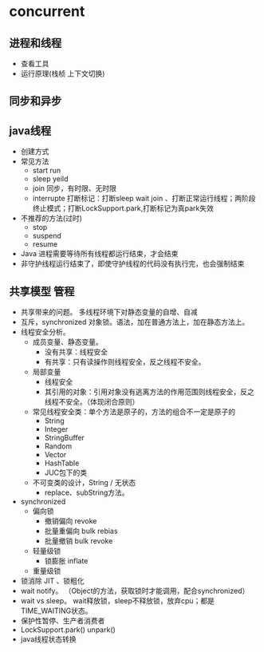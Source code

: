 # concurrent

## 进程和线程

- 查看工具
- 运行原理(栈桢 上下文切换)

## 同步和异步

## java线程

- 创建方式
- 常见方法
	+ start run
	+ sleep yeild
	+ join 同步，有时限、无时限
	+ interrupte 打断标记：打断sleep wait join 、打断正常运行线程；两阶段终止模式；打断LockSupport.park,打断标记为真park失效
- 不推荐的方法(过时)
	+ stop
	+ suspend
	+ resume
- Java 进程需要等待所有线程都运行结束，才会结束
- 非守护线程运行结束了，即使守护线程的代码没有执行完，也会强制结束

## 共享模型 管程

- 共享带来的问题。 多线程环境下对静态变量的自增、自减
- 互斥，synchronized 对象锁。语法，加在普通方法上，加在静态方法上。
- 线程安全分析。
	+ 成员变量、静态变量。
		* 没有共享：线程安全
		* 有共享：只有读操作则线程安全，反之线程不安全。
	+ 局部变量
		* 线程安全
		* 其引用的对象：引用对象没有逃离方法的作用范围则线程安全，反之线程不安全。（体现闭合原则）
	+ 常见线程安全类：单个方法是原子的，方法的组合不一定是原子的
		* String
		* Integer
		* StringBuffer
		* Random
		* Vector
		* HashTable
		* JUC包下的类
	+ 不可变类的设计，String / 无状态
		* replace、subString方法。
- synchronized
	+ 偏向锁
		* 撤销偏向 revoke
		* 批量重偏向 bulk rebias
		* 批量撤销 bulk revoke
	+ 轻量级锁
		* 锁膨胀 inflate
	+ 重量级锁
- 锁消除 JIT 、锁粗化
- wait notify。 （Object的方法，获取锁时才能调用，配合synchronized）
- wait vs sleep。 wait释放锁，sleep不释放锁，放弃cpu；都是TIME_WAITING状态。
- 保护性暂停、生产者消费者
- LockSupport.park() unpark()
- java线程状态转换
